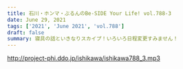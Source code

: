 ```yaml
---
title: 石川・ホンマ・ぶるんのBe-SIDE Your Life! vol.788-3
date: June 29, 2021
tags: ['2021', 'June 2021', 'vol.788']
draft: false
summary: 寝具の話といきなりスカイプ！いろいろ日程変更すみません！
---
```


http://project-phi.ddo.jp/ishikawa/ishikawa788_3.mp3